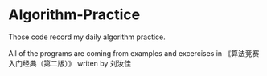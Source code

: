 # Algorithm-Practice
Those code record my daily algorithm practice.

All of the programs are coming from examples and excercises in 《算法竞赛入门经典（第二版）》 writen by 刘汝佳
